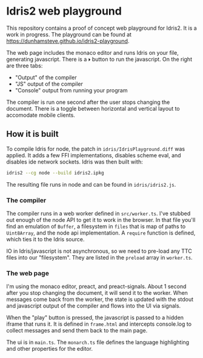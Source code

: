 
# Idris2 web playground

This repository contains a proof of concept web playground for Idris2. It is a work in progress. The playground can be found at https://dunhamsteve.github.io/idris2-playground.

The web page includes the monaco editor and runs Idris on your file, generating javascript.  There is a `⏵` button to run the javascript.  On the right are three tabs:

- "Output" of the compiler
- "JS" output of the compiler
- "Console" output from running your program

The compiler is run one second after the user stops changing the document.  There is a toggle between horizontal and vertical layout to accomodate mobile clients.

## How it is built

To compile Idris for node, the patch in `idris/IdrisPlayground.diff` was applied. It adds a few FFI implementations, disables scheme eval, and disables ide network sockets. Idris was then built with:
```sh
idris2 --cg node --build idris2.ipkg
```
The resulting file runs in node and can be found in `idris/idris2.js`.

### The compiler

The compiler runs in a web worker defined in `src/worker.ts`. I've stubbed out enough of the node API to get it to work in the browser. In that file you'll find an emulation of `Buffer`, a filesystem in `files` that is map of paths to `Uint8Array`, and the node api implementation. A `require` function is defined, which ties it to the Idris source.

IO in Idris/javascript is not asynchronous, so we need to pre-load any TTC files into our "filesystem".  They are listed in the `preload` array in `worker.ts`.

### The web page

I'm using the monaco editor, preact, and preact-signals. About 1 second after you stop changing the document, it will send it to the worker. When messages come back from the worker, the state is updated with the stdout and javascript output of the compiler and flows into the UI via signals.

When the "play" button is pressed, the javascript is passed to a hidden iframe that runs it.  It is defined in `frame.html` and intercepts console.log to collect messages and send them back to the main page.

The ui is in `main.ts`. The `monarch.ts` file defines the language highlighting and other properties for the editor.  


